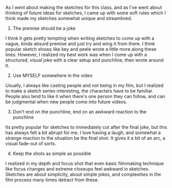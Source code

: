 As I went about making the sketches for this class, and as I've went about thinking of future ideas for sketches, I came up with some soft rules which I think made my sketches somewhat unique and streamlined.

1) The premise should be a joke

I think it gets pretty tempting when writing sketches to come up with a vague, kinda absurd premise and just try and wing it from there. I think popular sketch shows like key and peele wrote a little more along these lines. However, I realized my best work was when I come up with a structured, visual joke with a clear setup and punchline, then wrote around it.

2) Use MYSELF somewhere in the video

Usually, I always like casting people and not being in my film, but I realized to make a sketch series interesting, the characters have to be familiar. People also tend to like it when there's one person they can follow, and can be judgmental when new people come into future videos. 

3) Don't end on the punchline, end on an awkward reaction to the punchline

Its pretty popular for sketches to immediately cut after the final joke, but this has always felt a bit abrupt for me. I love having a laugh, and somewhat a strange reaction to the situation be the final shot. It gives it a bit of an arc, a visual fade-out of sorts. 

4) Keep the shots as simple as possible

I realized in my depth and focus shot that even basic filmmaking technique like focus changes and extreme closeups feel awkward in sketches. Sketches are about simplicity, about simple jokes, and complexities in the film process many times detract from these. 

